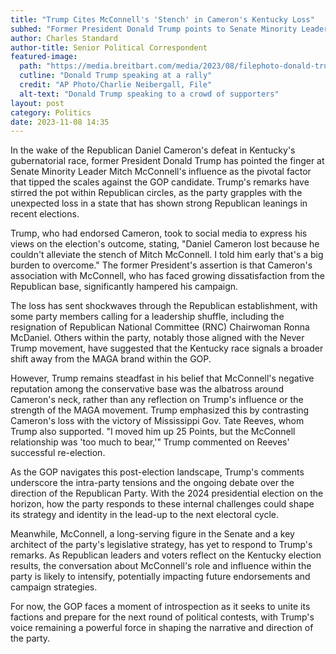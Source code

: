 ```yaml
---
title: "Trump Cites McConnell's 'Stench' in Cameron's Kentucky Loss"
subhed: "Former President Donald Trump points to Senate Minority Leader's unpopularity as a key factor in the Kentucky gubernatorial election outcome."
author: Charles Standard
author-title: Senior Political Correspondent
featured-image: 
  path: "https://media.breitbart.com/media/2023/08/filephoto-donald-trump-microphone-8-23-ap-640x480.jpg"
  cutline: "Donald Trump speaking at a rally"
  credit: "AP Photo/Charlie Neibergall, File"
  alt-text: "Donald Trump speaking to a crowd of supporters"
layout: post
category: Politics
date: 2023-11-08 14:35
---
```


In the wake of the Republican Daniel Cameron's defeat in Kentucky's gubernatorial race, former President Donald Trump has pointed the finger at Senate Minority Leader Mitch McConnell's influence as the pivotal factor that tipped the scales against the GOP candidate. Trump's remarks have stirred the pot within Republican circles, as the party grapples with the unexpected loss in a state that has shown strong Republican leanings in recent elections.

Trump, who had endorsed Cameron, took to social media to express his views on the election's outcome, stating, "Daniel Cameron lost because he couldn't alleviate the stench of Mitch McConnell. I told him early that's a big burden to overcome." The former President's assertion is that Cameron's association with McConnell, who has faced growing dissatisfaction from the Republican base, significantly hampered his campaign.

The loss has sent shockwaves through the Republican establishment, with some party members calling for a leadership shuffle, including the resignation of Republican National Committee (RNC) Chairwoman Ronna McDaniel. Others within the party, notably those aligned with the Never Trump movement, have suggested that the Kentucky race signals a broader shift away from the MAGA brand within the GOP.

However, Trump remains steadfast in his belief that McConnell's negative reputation among the conservative base was the albatross around Cameron's neck, rather than any reflection on Trump's influence or the strength of the MAGA movement. Trump emphasized this by contrasting Cameron's loss with the victory of Mississippi Gov. Tate Reeves, whom Trump also supported. "I moved him up 25 Points, but the McConnell relationship was 'too much to bear,'" Trump commented on Reeves' successful re-election.

As the GOP navigates this post-election landscape, Trump's comments underscore the intra-party tensions and the ongoing debate over the direction of the Republican Party. With the 2024 presidential election on the horizon, how the party responds to these internal challenges could shape its strategy and identity in the lead-up to the next electoral cycle.

Meanwhile, McConnell, a long-serving figure in the Senate and a key architect of the party's legislative strategy, has yet to respond to Trump's remarks. As Republican leaders and voters reflect on the Kentucky election results, the conversation about McConnell's role and influence within the party is likely to intensify, potentially impacting future endorsements and campaign strategies.

For now, the GOP faces a moment of introspection as it seeks to unite its factions and prepare for the next round of political contests, with Trump's voice remaining a powerful force in shaping the narrative and direction of the party.
